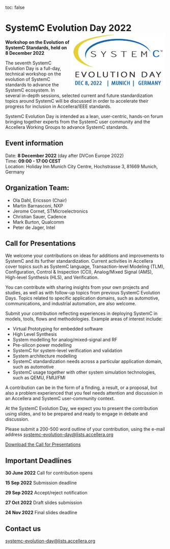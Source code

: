 toc: false

# SystemC Evolution Day 2022 <img style="float: right; width:300px;" src="/images/SCED-2022-Logo-500px.png">

**Workshop on the Evolution of SystemC Standards, held on 8 December 2022**

The seventh SystemC Evolution Day is a full-day, technical workshop on the evolution of SystemC standards to advance the SystemC ecosystem. In several in-depth sessions, selected current and future standardization topics around SystemC will be discussed in order to accelerate their progress for inclusion in Accellera/IEEE standards.

SystemC Evolution Day is intended as a lean, user-centric, hands-on forum bringing together experts from the SystemC user community and the Accellera Working Groups to advance SystemC standards.

## Event information

Date: **8 December 2022** (day after DVCon Europe 2022)<br>
Time: **09:00 - 17:00 CEST**<br>
Location: Holiday Inn Munich City Centre, Hochstrasse 3, 81669 Munich, Germany

## Organization Team:

 * Ola Dahl, Ericsson (Chair)
 * Martin Barnasconi, NXP
 * Jerome Cornet, STMicroelectronics
 * Christian Sauer, Cadence
 * Mark Burton, Qualcomm
 * Peter de Jager, Intel

## Call for Presentations

We welcome your contributions on ideas for additions and improvements to SystemC and its further standardization. Current activities in Accellera cover topics such as SystemC language, Transaction-level Modeling (TLM), Configuration, Control & Inspection (CCI), Analog/Mixed Signal (AMS), High-level Synthesis (HLS), and Verification.

You can contribute with sharing insights from your own projects and studies, as well as with follow-up topics from previous SystemC Evolution Days. Topics related to specific application domains, such as automotive, communications, and industrial automation, are also welcome.

Submit your contribution reflecting experiences in deploying SystemC in models, tools, flows and methodologies. Example areas of interest include:

 * Virtual Prototyping for embedded software
 * High Level Synthesis
 * System modelling for analog/mixed-signal and RF
 * Pre-silicon power modelling
 * SystemC for system-level verification and validation
 * System architecture modelling
 * SystemC standardization needs across a particular application domain, such as automotive
 * SystemC usage together with other system simulation technologies, such as QEMU, FMU/FMI

A contribution can be in the form of a finding, a result, or a proposal, but also a problem experienced that you feel needs attention and discussion in an Accellera and SystemC user-community context.

At the SystemC Evolution Day, we expect you to present the contribution using slides, and to be prepared and ready to engage in debate and discussion.

Please submit a 200-500 word outline of your contribution, using the e-mail address
[systemc-evolution-day@lists.accellera.org](mailto:systemc-evolution-day@lists.accellera.org)

[Download the Call for Presentations](https://workspace.accellera.org/document/dl/11125)

## Important Deadlines

**30 June 2022** Call for contribution opens

**15 Sep 2022** Submission deadline

**29 Sep 2022** Accept/reject notification

**27 Oct 2022** Draft slides submission

**24 Nov 2022** Final slides deadline

## Contact us

[systemc-evolution-day@lists.accellera.org](mailto:systemc-evolution-day@lists.accellera.org)

